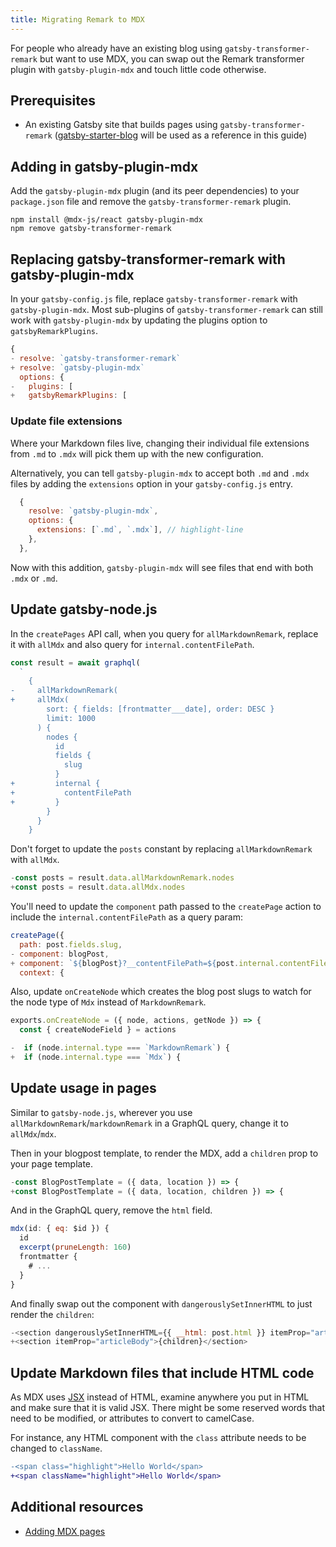 ```yaml
---
title: Migrating Remark to MDX
---
```


For people who already have an existing blog using `gatsby-transformer-remark` but want to use MDX, you can swap out the Remark transformer plugin with `gatsby-plugin-mdx` and touch little code otherwise.

## Prerequisites

- An existing Gatsby site that builds pages using `gatsby-transformer-remark` ([gatsby-starter-blog](https://github.com/gatsbyjs/gatsby-starter-blog) will be used as a reference in this guide)

## Adding in gatsby-plugin-mdx

Add the `gatsby-plugin-mdx` plugin (and its peer dependencies) to your `package.json` file and remove the `gatsby-transformer-remark` plugin.

```shell
npm install @mdx-js/react gatsby-plugin-mdx
npm remove gatsby-transformer-remark
```

## Replacing gatsby-transformer-remark with gatsby-plugin-mdx

In your `gatsby-config.js` file, replace `gatsby-transformer-remark` with `gatsby-plugin-mdx`. Most sub-plugins of `gatsby-transformer-remark` can still work with `gatsby-plugin-mdx` by updating the plugins option to `gatsbyRemarkPlugins`.

```diff:title=gatsby-config.js
{
- resolve: `gatsby-transformer-remark`
+ resolve: `gatsby-plugin-mdx`
  options: {
-   plugins: [
+   gatsbyRemarkPlugins: [
```

### Update file extensions

Where your Markdown files live, changing their individual file extensions from `.md` to `.mdx` will pick them up with the new configuration.

Alternatively, you can tell `gatsby-plugin-mdx` to accept both `.md` and `.mdx` files by adding the `extensions` option in your `gatsby-config.js` entry.

```js:title=gatsby-config.js
  {
    resolve: `gatsby-plugin-mdx`,
    options: {
      extensions: [`.md`, `.mdx`], // highlight-line
    },
  },
```

Now with this addition, `gatsby-plugin-mdx` will see files that end with both `.mdx` or `.md`.

## Update gatsby-node.js

In the `createPages` API call, when you query for `allMarkdownRemark`, replace it with `allMdx` and also query for `internal.contentFilePath`.

```diff:title=gatsby-node.js
const result = await graphql(
  `
    {
-     allMarkdownRemark(
+     allMdx(
        sort: { fields: [frontmatter___date], order: DESC }
        limit: 1000
      ) {
        nodes {
          id
          fields {
            slug
          }
+         internal {
+           contentFilePath
+         }
        }
      }
    }
```

Don't forget to update the `posts` constant by replacing `allMarkdownRemark` with `allMdx`.

```diff:title=gatsby-node.js
-const posts = result.data.allMarkdownRemark.nodes
+const posts = result.data.allMdx.nodes
```

You'll need to update the `component` path passed to the `createPage` action to include the `internal.contentFilePath` as a query param:

```diff:title=gatsby-node.js
createPage({
  path: post.fields.slug,
- component: blogPost,
+ component: `${blogPost}?__contentFilePath=${post.internal.contentFilePath}`,
  context: {
```

Also, update `onCreateNode` which creates the blog post slugs to watch for the node type of `Mdx` instead of `MarkdownRemark`.

```diff:title=gatsby-node.js
exports.onCreateNode = ({ node, actions, getNode }) => {
  const { createNodeField } = actions

-  if (node.internal.type === `MarkdownRemark`) {
+  if (node.internal.type === `Mdx`) {
```

## Update usage in pages

Similar to `gatsby-node.js`, wherever you use `allMarkdownRemark`/`markdownRemark` in a GraphQL query, change it to `allMdx`/`mdx`.

Then in your blogpost template, to render the MDX, add a `children` prop to your page template.

```diff:title=src/templates/blog-post.js
-const BlogPostTemplate = ({ data, location }) => {
+const BlogPostTemplate = ({ data, location, children }) => {
```

And in the GraphQL query, remove the `html` field.

```graphql:title=src/templates/blog-post.js
mdx(id: { eq: $id }) {
  id
  excerpt(pruneLength: 160)
  frontmatter {
    # ...
  }
}
```

And finally swap out the component with `dangerouslySetInnerHTML` to just render the `children`:

```diff:title=src/templates/blog-post.js
-<section dangerouslySetInnerHTML={{ __html: post.html }} itemProp="articleBody" />
+<section itemProp="articleBody">{children}</section>
```

## Update Markdown files that include HTML code

As MDX uses [JSX](/docs/glossary/jsx/) instead of HTML, examine anywhere you put in HTML and make sure that it is valid JSX. There might be some reserved words that need to be modified, or attributes to convert to camelCase.

For instance, any HTML component with the `class` attribute needs to be changed to `className`.

```diff
-<span class="highlight">Hello World</span>
+<span className="highlight">Hello World</span>
```

## Additional resources

- [Adding MDX pages](/docs/how-to/routing/mdx)
